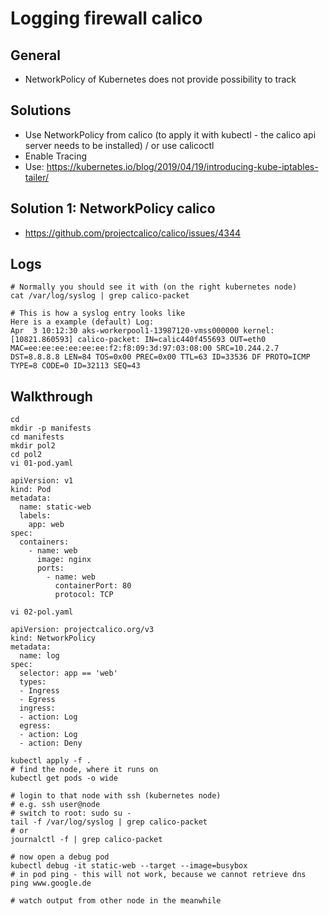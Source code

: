 # Logging firewall calico 

## General

 * NetworkPolicy of Kubernetes does not provide possibility to track 

## Solutions 

  * Use NetworkPolicy from calico (to apply it with kubectl - the calico api server needs to be installed) / or use calicoctl 
  * Enable Tracing 
  * Use: https://kubernetes.io/blog/2019/04/19/introducing-kube-iptables-tailer/
  
## Solution 1: NetworkPolicy calico 

  * https://github.com/projectcalico/calico/issues/4344


## Logs 

```
# Normally you should see it with (on the right kubernetes node)
cat /var/log/syslog | grep calico-packet 

# This is how a syslog entry looks like 
Here is a example (default) Log:
Apr  3 10:12:30 aks-workerpool1-13987120-vmss000000 kernel: [10821.860593] calico-packet: IN=calic440f455693 OUT=eth0 MAC=ee:ee:ee:ee:ee:ee:f2:f8:09:3d:97:03:08:00 SRC=10.244.2.7 DST=8.8.8.8 LEN=84 TOS=0x00 PREC=0x00 TTL=63 ID=33536 DF PROTO=ICMP TYPE=8 CODE=0 ID=32113 SEQ=43 
```

## Walkthrough 

```
cd
mkdir -p manifests
cd manifests 
mkdir pol2
cd pol2
vi 01-pod.yaml 
```

```
apiVersion: v1
kind: Pod
metadata:
  name: static-web
  labels:
    app: web
spec:
  containers:
    - name: web
      image: nginx
      ports:
        - name: web
          containerPort: 80
          protocol: TCP
```

```
vi 02-pol.yaml 
```

```
apiVersion: projectcalico.org/v3
kind: NetworkPolicy
metadata:
  name: log
spec:
  selector: app == 'web'
  types:
  - Ingress
  - Egress
  ingress:
  - action: Log
  egress:
  - action: Log
  - action: Deny
```

```
kubectl apply -f .
# find the node, where it runs on 
kubectl get pods -o wide 
```

```
# login to that node with ssh (kubernetes node) 
# e.g. ssh user@node 
# switch to root: sudo su -
tail -f /var/log/syslog | grep calico-packet 
# or 
journalctl -f | grep calico-packet 
```

```
# now open a debug pod 
kubectl debug -it static-web --target --image=busybox 
# in pod ping - this will not work, because we cannot retrieve dns 
ping www.google.de
```

```
# watch output from other node in the meanwhile 
```

